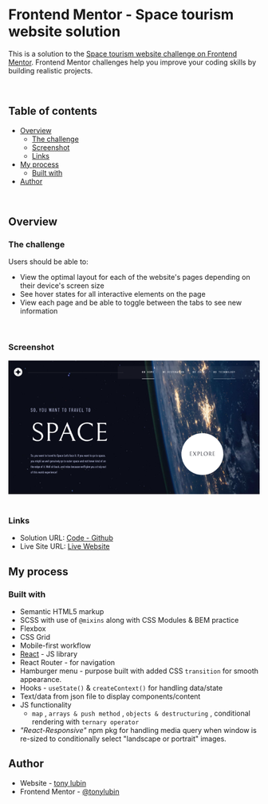 # Frontend Mentor - Space tourism website solution

This is a solution to the [Space tourism website challenge on Frontend Mentor](https://www.frontendmentor.io/challenges/space-tourism-multipage-website-gRWj1URZ3). Frontend Mentor challenges help you improve your coding skills by building realistic projects.

&nbsp;

## Table of contents

- [Overview](#overview)
  - [The challenge](#the-challenge)
  - [Screenshot](#screenshot)
  - [Links](#links)
- [My process](#my-process)
  - [Built with](#built-with)
- [Author](#author)

&nbsp;

## Overview

### The challenge

Users should be able to:

- View the optimal layout for each of the website's pages depending on their device's screen size
- See hover states for all interactive elements on the page
- View each page and be able to toggle between the tabs to see new information

&nbsp;

### Screenshot

![screenshot of homepage](./space-tourism-screenshot.png)
&nbsp;

### Links

- Solution URL: [Code - Github](https://github.com/tonylubin/space_tourism.git)
- Live Site URL: [Live Website](https://tonylubin.github.io/space_tourism)

## My process

### Built with

- Semantic HTML5 markup
- SCSS with use of `@mixins` along with CSS Modules & BEM practice
- Flexbox
- CSS Grid
- Mobile-first workflow
- [React](https://reactjs.org/) - JS library
- React Router - for navigation
- Hamburger menu - purpose built with added CSS `transition` for smooth appearance.  
- Hooks - `useState()` & `createContext()` for handling data/state
- Text/data from json file to display components/content
- JS functionality
  - `map` , `arrays & push method` , `objects & destructuring` , conditional rendering with `ternary operator`
- *"React-Responsive"* npm pkg for handling media query when window is re-sized to conditionally select "landscape or portrait" images.

## Author

- Website - [tony lubin](https://anthonylubin-65130.web.app/)
- Frontend Mentor - [@tonylubin](https://www.frontendmentor.io/profile/tonylubin)

